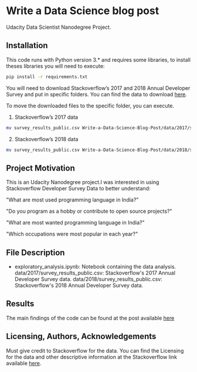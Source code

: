 # Write a Data Science blog post

Udacity Data Scientist Nanodegree Project.


## Installation

This code runs with Python version 3.* and requires some libraries, to install theses libraries you will need to execute:
```bash
pip install -r requirements.txt
```

You will need to download Stackoverflow’s 2017 and 2018 Annual Developer Survey and put in specific folders. You can find the data to download [here](https://insights.stackoverflow.com/survey).

To move the downloaded files to the specific folder, you can execute.

1. Stackoverflow’s 2017 data
```bash 
mv survey_results_public.csv Write-a-Data-Science-Blog-Post/data/2017/survey_results_public.csv 
```

2. Stackoverflow’s 2018 data
```bash 
mv survey_results_public.csv Write-a-Data-Science-Blog-Post/data/2018/survey_results_public.csv 
```

## Project Motivation

This is an Udacity Nanodegree project.I was interested in using Stackoverflow Developer Survey Data to better understand:

"What are most used programming language in India?"

"Do you program as a hobby or contribute to open source projects?"

"What are most wanted programming language in India?"

"Which occupations were most popular in each year?"


## File Description

* exploratory_analysis.ipynb: Notebook containing the data analysis.
data/2017/survey_results_public.csv: Stackoverflow's 2017 Annual Developer Survey data.
data/2018/survey_results_public.csv: Stackoverflow's 2018 Annual Developer Survey data.

## Results

The main findings of the code can be found at the post available [here](https://medium.com/p/82bfe33b85d0/edit)

## Licensing, Authors, Acknowledgements

Must give credit to Stackoverflow for the data. You can find the Licensing for the data and other descriptive information at the Stackoverflow link available [here](https://insights.stackoverflow.com/survey).